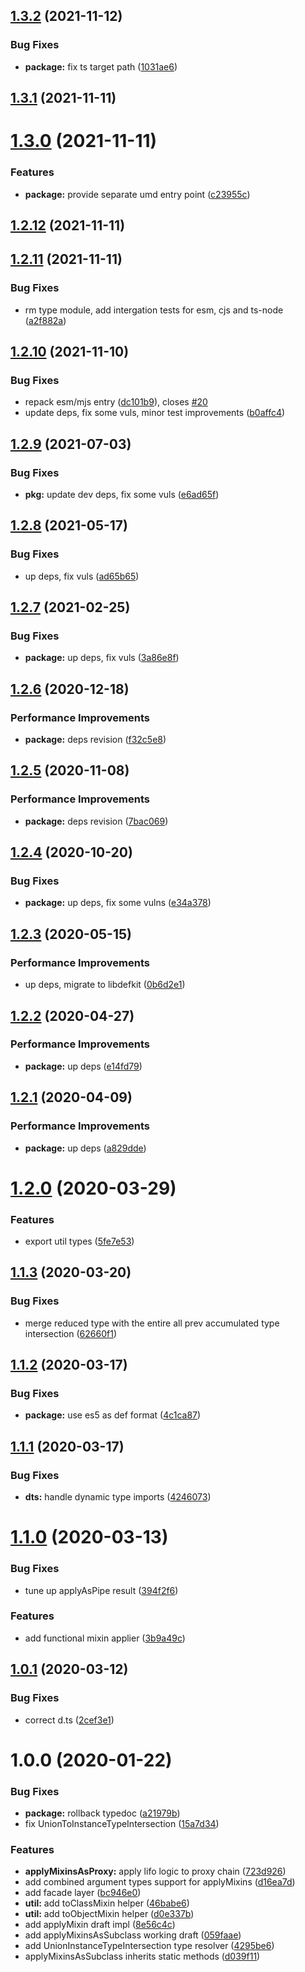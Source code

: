 ## [1.3.2](https://github.com/qiwi/mixin/compare/v1.3.1...v1.3.2) (2021-11-12)


### Bug Fixes

* **package:** fix ts target path ([1031ae6](https://github.com/qiwi/mixin/commit/1031ae69f885f9ead3d934cd6c1025a4bf64c27c))

## [1.3.1](https://github.com/qiwi/mixin/compare/v1.3.0...v1.3.1) (2021-11-11)

# [1.3.0](https://github.com/qiwi/mixin/compare/v1.2.12...v1.3.0) (2021-11-11)


### Features

* **package:** provide separate umd entry point ([c23955c](https://github.com/qiwi/mixin/commit/c23955cd9179233c25d3e5fd1d7023be521643ba))

## [1.2.12](https://github.com/qiwi/mixin/compare/v1.2.11...v1.2.12) (2021-11-11)

## [1.2.11](https://github.com/qiwi/mixin/compare/v1.2.10...v1.2.11) (2021-11-11)


### Bug Fixes

* rm type module, add intergation tests for esm, cjs and ts-node ([a2f882a](https://github.com/qiwi/mixin/commit/a2f882a05e686b78c9f6bc3ea594fbedf74599fe))

## [1.2.10](https://github.com/qiwi/mixin/compare/v1.2.9...v1.2.10) (2021-11-10)


### Bug Fixes

* repack esm/mjs entry ([dc101b9](https://github.com/qiwi/mixin/commit/dc101b995aa86f23fe8a75d94d98e236c560dc9a)), closes [#20](https://github.com/qiwi/mixin/issues/20)
* update deps, fix some vuls, minor test improvements ([b0affc4](https://github.com/qiwi/mixin/commit/b0affc451ce454a9fa5086f1a0d4a176873a6475))

## [1.2.9](https://github.com/qiwi/mixin/compare/v1.2.8...v1.2.9) (2021-07-03)


### Bug Fixes

* **pkg:** update dev deps, fix some vuls ([e6ad65f](https://github.com/qiwi/mixin/commit/e6ad65f03498036896b2120312f468f867571fd3))

## [1.2.8](https://github.com/qiwi/mixin/compare/v1.2.7...v1.2.8) (2021-05-17)


### Bug Fixes

* up deps, fix vuls ([ad65b65](https://github.com/qiwi/mixin/commit/ad65b65c9b7eec5c7b6319d1d62835da8f3f4818))

## [1.2.7](https://github.com/qiwi/mixin/compare/v1.2.6...v1.2.7) (2021-02-25)


### Bug Fixes

* **package:** up deps, fix vuls ([3a86e8f](https://github.com/qiwi/mixin/commit/3a86e8f2c5886fca0c57909601805a76ab2f7acf))

## [1.2.6](https://github.com/qiwi/mixin/compare/v1.2.5...v1.2.6) (2020-12-18)


### Performance Improvements

* **package:** deps revision ([f32c5e8](https://github.com/qiwi/mixin/commit/f32c5e817ae18818997248b0007f8e16cdad8445))

## [1.2.5](https://github.com/qiwi/mixin/compare/v1.2.4...v1.2.5) (2020-11-08)


### Performance Improvements

* **package:** deps revision ([7bac069](https://github.com/qiwi/mixin/commit/7bac069e1fe667f714bea1696949995b0aa1bd75))

## [1.2.4](https://github.com/qiwi/mixin/compare/v1.2.3...v1.2.4) (2020-10-20)


### Bug Fixes

* **package:** up deps, fix some vulns ([e34a378](https://github.com/qiwi/mixin/commit/e34a378448121096e789a48b3e85b253b40e0ed4))

## [1.2.3](https://github.com/qiwi/mixin/compare/v1.2.2...v1.2.3) (2020-05-15)


### Performance Improvements

* up deps, migrate to libdefkit ([0b6d2e1](https://github.com/qiwi/mixin/commit/0b6d2e1e7e3e5113c99fcea32e90fd4291df52ad))

## [1.2.2](https://github.com/qiwi/mixin/compare/v1.2.1...v1.2.2) (2020-04-27)


### Performance Improvements

* **package:** up deps ([e14fd79](https://github.com/qiwi/mixin/commit/e14fd793cf8011f5bd53f3407dc4837416724737))

## [1.2.1](https://github.com/qiwi/mixin/compare/v1.2.0...v1.2.1) (2020-04-09)


### Performance Improvements

* **package:** up deps ([a829dde](https://github.com/qiwi/mixin/commit/a829ddea66cc989916d7313442e12eef0cb9dc9c))

# [1.2.0](https://github.com/qiwi/mixin/compare/v1.1.3...v1.2.0) (2020-03-29)


### Features

* export util types ([5fe7e53](https://github.com/qiwi/mixin/commit/5fe7e53c29d1ad5c9e309480e30effa866e86862))

## [1.1.3](https://github.com/qiwi/mixin/compare/v1.1.2...v1.1.3) (2020-03-20)


### Bug Fixes

* merge reduced type with the entire all prev accumulated type intersection ([62660f1](https://github.com/qiwi/mixin/commit/62660f113b650dfefddb362810fcc6aae9d3b6f6))

## [1.1.2](https://github.com/qiwi/mixin/compare/v1.1.1...v1.1.2) (2020-03-17)


### Bug Fixes

* **package:** use es5 as def format ([4c1ca87](https://github.com/qiwi/mixin/commit/4c1ca87cf540980c4cad666decea723397c6dbee))

## [1.1.1](https://github.com/qiwi/mixin/compare/v1.1.0...v1.1.1) (2020-03-17)


### Bug Fixes

* **dts:** handle dynamic type imports ([4246073](https://github.com/qiwi/mixin/commit/424607329c08011ebc90a4ad32d951476db7739e))

# [1.1.0](https://github.com/qiwi/mixin/compare/v1.0.1...v1.1.0) (2020-03-13)


### Bug Fixes

* tune up applyAsPipe result ([394f2f6](https://github.com/qiwi/mixin/commit/394f2f64264fcf656533a59fccaebe2ea51ec88a))


### Features

* add functional mixin applier ([3b9a49c](https://github.com/qiwi/mixin/commit/3b9a49c4b182f91f994be33f5dec3870f7f7cf61))

## [1.0.1](https://github.com/qiwi/mixin/compare/v1.0.0...v1.0.1) (2020-03-12)


### Bug Fixes

* correct d.ts ([2cef3e1](https://github.com/qiwi/mixin/commit/2cef3e14b520a2a1785181c01d99da9fc1bf357e))

# 1.0.0 (2020-01-22)


### Bug Fixes

* **package:** rollback typedoc ([a21979b](https://github.com/qiwi/mixin/commit/a21979b0ed9f928d703ad709ff7619228afb10ea))
* fix UnionToInstanceTypeIntersection ([15a7d34](https://github.com/qiwi/mixin/commit/15a7d346505422ef83f4dde32e2e9ade1eb2a18d))


### Features

* **applyMixinsAsProxy:** apply lifo logic to proxy chain ([723d926](https://github.com/qiwi/mixin/commit/723d926a25f36b0d828996477ceb99b1370bd867))
* add combined argument types support for applyMixins ([d16ea7d](https://github.com/qiwi/mixin/commit/d16ea7dfa04d824791137dff247351f975afac48))
* add facade layer ([bc946e0](https://github.com/qiwi/mixin/commit/bc946e082703d35e440119abc9e2eca54a4fe218))
* **util:** add toClassMixin helper ([46babe6](https://github.com/qiwi/mixin/commit/46babe6fa4b503d744a4bfbdb770ca9b46ebd56f))
* **util:** add toObjectMixin helper ([d0e337b](https://github.com/qiwi/mixin/commit/d0e337bc41922619bf4ee879e0ae620de88c9a49))
* add applyMixin draft impl ([8e56c4c](https://github.com/qiwi/mixin/commit/8e56c4cf735ff0c769e31f93020f8a31acc243d5))
* add applyMixinsAsSubclass working draft ([059faae](https://github.com/qiwi/mixin/commit/059faae34d26afd57fe63b498d84c996c375a620))
* add UnionInstanceTypeIntersection type resolver ([4295be6](https://github.com/qiwi/mixin/commit/4295be6320394288c455ceee37ede62623f8183c))
* applyMixinsAsSubclass inherits static methods ([d039f11](https://github.com/qiwi/mixin/commit/d039f1168b99e84a60b66a51b771189ca528a32c))
